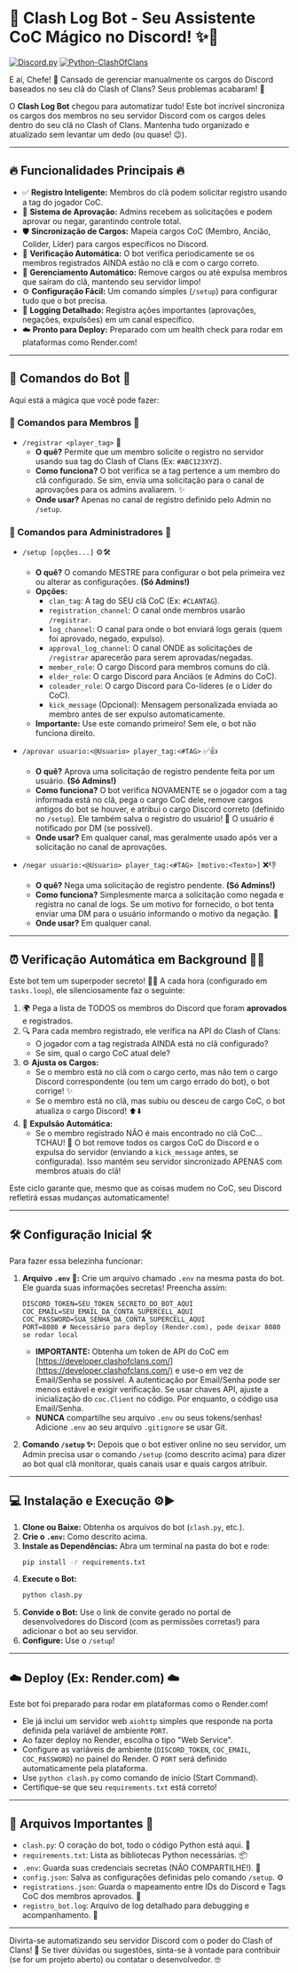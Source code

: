 # 🤖 Clash Log Bot - Seu Assistente CoC Mágico no Discord! ✨🏰

[![Discord.py](https://img.shields.io/badge/Discord.py-v2.x-blue?style=flat-square&logo=discord&logoColor=white)](https://discordpy.readthedocs.io/en/latest/) [![Python-ClashOfClans](https://img.shields.io/badge/Python--ClashOfClans-Library-orange?style=flat-square)](https://github.com/mathsman5133/python-clashofclans)

E aí, Chefe! 👋 Cansado de gerenciar manualmente os cargos do Discord baseados no seu clã do Clash of Clans? Seus problemas acabaram! 🎉

O **Clash Log Bot** chegou para automatizar tudo! Este bot incrível sincroniza os cargos dos membros no seu servidor Discord com os cargos deles dentro do seu clã no Clash of Clans. Mantenha tudo organizado e atualizado sem levantar um dedo (ou quase! 😉).

---

## 🔥 Funcionalidades Principais 🔥

* ✅ **Registro Inteligente:** Membros do clã podem solicitar registro usando a tag do jogador CoC.
* 🛂 **Sistema de Aprovação:** Admins recebem as solicitações e podem aprovar ou negar, garantindo controle total.
* 🛡️ **Sincronização de Cargos:** Mapeia cargos CoC (Membro, Ancião, Colíder, Líder) para cargos específicos no Discord.
* 🔄 **Verificação Automática:** O bot verifica periodicamente se os membros registrados AINDA estão no clã e com o cargo correto.
* 👢 **Gerenciamento Automático:** Remove cargos ou até expulsa membros que saíram do clã, mantendo seu servidor limpo!
* ⚙️ **Configuração Fácil:** Um comando simples (`/setup`) para configurar tudo que o bot precisa.
* 📄 **Logging Detalhado:** Registra ações importantes (aprovações, negações, expulsões) em um canal específico.
* ☁️ **Pronto para Deploy:** Preparado com um health check para rodar em plataformas como Render.com!

---

## 🚀 Comandos do Bot 🚀

Aqui está a mágica que você pode fazer:

### 👤 Comandos para Membros 👤

* `/registrar <player_tag>` 📝
    * **O quê?** Permite que um membro solicite o registro no servidor usando sua tag do Clash of Clans (Ex: `#ABC123XYZ`).
    * **Como funciona?** O bot verifica se a tag pertence a um membro do clã configurado. Se sim, envia uma solicitação para o canal de aprovações para os admins avaliarem. ✨
    * **Onde usar?** Apenas no canal de registro definido pelo Admin no `/setup`.

### 🔑 Comandos para Administradores 🔑

* `/setup [opções...]` ⚙️🛠️
    * **O quê?** O comando MESTRE para configurar o bot pela primeira vez ou alterar as configurações. **(Só Admins!)**
    * **Opções:**
        * `clan_tag`: A tag do SEU clã CoC (Ex: `#CLANTAG`).
        * `registration_channel`: O canal onde membros usarão `/registrar`.
        * `log_channel`: O canal para onde o bot enviará logs gerais (quem foi aprovado, negado, expulso).
        * `approval_log_channel`: O canal ONDE as solicitações de `/registrar` aparecerão para serem aprovadas/negadas.
        * `member_role`: O cargo Discord para membros comuns do clã.
        * `elder_role`: O cargo Discord para Anciãos (e Admins do CoC).
        * `coleader_role`: O cargo Discord para Co-líderes (e o Líder do CoC).
        * `kick_message` (Opcional): Mensagem personalizada enviada ao membro antes de ser expulso automaticamente.
    * **Importante:** Use este comando primeiro! Sem ele, o bot não funciona direito.

* `/aprovar usuario:<@Usuario> player_tag:<#TAG>` ✅👍
    * **O quê?** Aprova uma solicitação de registro pendente feita por um usuário. **(Só Admins!)**
    * **Como funciona?** O bot verifica NOVAMENTE se o jogador com a tag informada está no clã, pega o cargo CoC dele, remove cargos antigos do bot se houver, e atribui o cargo Discord correto (definido no `/setup`). Ele também salva o registro do usuário! 💾 O usuário é notificado por DM (se possível).
    * **Onde usar?** Em qualquer canal, mas geralmente usado após ver a solicitação no canal de aprovações.

* `/negar usuario:<@Usuario> player_tag:<#TAG> [motivo:<Texto>]` ❌👎
    * **O quê?** Nega uma solicitação de registro pendente. **(Só Admins!)**
    * **Como funciona?** Simplesmente marca a solicitação como negada e registra no canal de logs. Se um motivo for fornecido, o bot tenta enviar uma DM para o usuário informando o motivo da negação. 🚫
    * **Onde usar?** Em qualquer canal.

---

## ⏰ Verificação Automática em Background 🔄🧹

Este bot tem um superpoder secreto! 🦸‍♂️ A cada hora (configurado em `tasks.loop`), ele silenciosamente faz o seguinte:

1.  🌍 Pega a lista de TODOS os membros do Discord que foram **aprovados** e registrados.
2.  🔍 Para cada membro registrado, ele verifica na API do Clash of Clans:
    * O jogador com a tag registrada AINDA está no clã configurado?
    * Se sim, qual o cargo CoC atual dele?
3.  ⚙️ **Ajusta os Cargos:**
    * Se o membro está no clã com o cargo certo, mas não tem o cargo Discord correspondente (ou tem um cargo errado do bot), o bot corrige! ✨
    * Se o membro está no clã, mas subiu ou desceu de cargo CoC, o bot atualiza o cargo Discord! ⬆️⬇️
4.  👢 **Expulsão Automática:**
    * Se o membro registrado NÃO é mais encontrado no clã CoC... TCHAU! 👋 O bot remove todos os cargos CoC do Discord e o expulsa do servidor (enviando a `kick_message` antes, se configurada). Isso mantém seu servidor sincronizado APENAS com membros atuais do clã!

Este ciclo garante que, mesmo que as coisas mudem no CoC, seu Discord refletirá essas mudanças automaticamente!

---

## 🛠️ Configuração Inicial 🛠️

Para fazer essa belezinha funcionar:

1.  **Arquivo `.env` 🤫:** Crie um arquivo chamado `.env` na mesma pasta do bot. Ele guarda suas informações secretas! Preencha assim:

    ```dotenv
    DISCORD_TOKEN=SEU_TOKEN_SECRETO_DO_BOT_AQUI
    COC_EMAIL=SEU_EMAIL_DA_CONTA_SUPERCELL_AQUI
    COC_PASSWORD=SUA_SENHA_DA_CONTA_SUPERCELL_AQUI
    PORT=8080 # Necessário para deploy (Render.com), pode deixar 8080 se rodar local
    ```

    * **IMPORTANTE:** Obtenha um token de API do CoC em [https://developer.clashofclans.com/](https://developer.clashofclans.com/) e use-o em vez de Email/Senha se possível. A autenticação por Email/Senha pode ser menos estável e exigir verificação. Se usar chaves API, ajuste a inicialização do `coc.Client` no código. Por enquanto, o código usa Email/Senha.
    * **NUNCA** compartilhe seu arquivo `.env` ou seus tokens/senhas! Adicione `.env` ao seu arquivo `.gitignore` se usar Git.

2.  **Comando `/setup` ✨:** Depois que o bot estiver online no seu servidor, um Admin precisa usar o comando `/setup` (como descrito acima) para dizer ao bot qual clã monitorar, quais canais usar e quais cargos atribuir.

---

## 💻 Instalação e Execução ⚙️▶️

1.  **Clone ou Baixe:** Obtenha os arquivos do bot (`clash.py`, etc.).
2.  **Crie o `.env`:** Como descrito acima.
3.  **Instale as Dependências:** Abra um terminal na pasta do bot e rode:
    ```bash
    pip install -r requirements.txt
    ```
4.  **Execute o Bot:**
    ```bash
    python clash.py
    ```
5.  **Convide o Bot:** Use o link de convite gerado no portal de desenvolvedores do Discord (com as permissões corretas!) para adicionar o bot ao seu servidor.
6.  **Configure:** Use o `/setup`!

---

## ☁️ Deploy (Ex: Render.com) ☁️

Este bot foi preparado para rodar em plataformas como o Render.com!

* Ele já inclui um servidor web `aiohttp` simples que responde na porta definida pela variável de ambiente `PORT`.
* Ao fazer deploy no Render, escolha o tipo "Web Service".
* Configure as variáveis de ambiente (`DISCORD_TOKEN`, `COC_EMAIL`, `COC_PASSWORD`) no painel do Render. O `PORT` será definido automaticamente pela plataforma.
* Use `python clash.py` como comando de início (Start Command).
* Certifique-se que seu `requirements.txt` está correto!

---

## 📄 Arquivos Importantes 📄

* `clash.py`: O coração do bot, todo o código Python está aqui. 🧠
* `requirements.txt`: Lista as bibliotecas Python necessárias. 📦
* `.env`: Guarda suas credenciais secretas (NÃO COMPARTILHE!). 🔑
* `config.json`: Salva as configurações definidas pelo comando `/setup`. ⚙️
* `registrations.json`: Guarda o mapeamento entre IDs do Discord e Tags CoC dos membros aprovados. 💾
* `registro_bot.log`: Arquivo de log detalhado para debugging e acompanhamento. 📜

---

Divirta-se automatizando seu servidor Discord com o poder do Clash of Clans! 💪 Se tiver dúvidas ou sugestões, sinta-se à vontade para contribuir (se for um projeto aberto) ou contatar o desenvolvedor. 🤓

